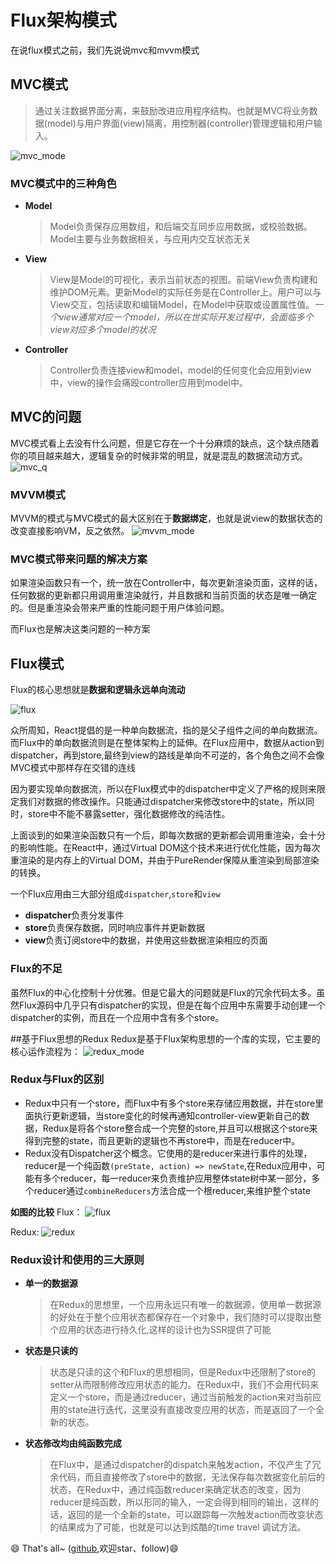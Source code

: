 # Flux架构模式
在说flux模式之前，我们先说说mvc和mvvm模式

## MVC模式
> 通过关注数据界面分离，来鼓励改进应用程序结构。也就是MVC将业务数据(model)与用户界面(view)隔离，用控制器(controller)管理逻辑和用户输入。

![mvc_mode](./pt/mvc_model.png)


### MVC模式中的三种角色

* **Model**

    > Model负责保存应用数组，和后端交互同步应用数据，或校验数据。Model主要与业务数据相关，与应用内交互状态无关
* **View**

    > View是Model的可视化，表示当前状态的视图。前端View负责构建和维护DOM元素。更新Model的实际任务是在Controller上。用户可以与View交互，包括读取和编辑Model，在Model中获取或设置属性值。*一个view通常对应一个model，所以在世实际开发过程中，会面临多个view对应多个model的状况*
* **Controller**

    > Controller负责连接view和model，model的任何变化会应用到view中，view的操作会痛殴controller应用到model中。
    
## MVC的问题
MVC模式看上去没有什么问题，但是它存在一个十分麻烦的缺点，这个缺点随着你的项目越来越大，逻辑复杂的时候非常的明显，就是混乱的数据流动方式。
![mvc_q](./pt/mvc_q.png)



    
### MVVM模式
MVVM的模式与MVC模式的最大区别在于**数据绑定**，也就是说view的数据状态的改变直接影响VM，反之依然。
![mvvm_mode](./pt/mvvm_model.png)


### MVC模式带来问题的解决方案

如果渲染函数只有一个，统一放在Controller中，每次更新渲染页面，这样的话，任何数据的更新都只用调用重渲染就行，并且数据和当前页面的状态是唯一确定的。但是重渲染会带来严重的性能问题于用户体验问题。

而Flux也是解决这类问题的一种方案

## Flux模式

Flux的核心思想就是**数据和逻辑永远单向流动**

![flux](./pt/flux.png)

众所周知，React提倡的是一种单向数据流，指的是父子组件之间的单向数据流。而Flux中的单向数据流则是在整体架构上的延伸。在Flux应用中，数据从action到dispatcher，再到store,最终到view的路线是单向不可逆的，各个角色之间不会像MVC模式中那样存在交错的连线

因为要实现单向数据流，所以在Flux模式中的dispatcher中定义了严格的规则来限定我们对数据的修改操作。只能通过dispatcher来修改store中的state，所以同时，store中不能不暴露setter，强化数据修改的纯洁性。

上面谈到的如果渲染函数只有一个后，即每次数据的更新都会调用重渲染，会十分的影响性能。在React中，通过Virtual DOM这个技术来进行优化性能，因为每次重渲染的是内存上的Virtual DOM，并由于PureRender保障从重渲染到局部渲染的转换。

一个Flux应用由三大部分组成`dispatcher`,`store`和`view`

* **dispatcher**负责分发事件
* **store**负责保存数据，同时响应事件并更新数据
* **view**负责订阅store中的数据，并使用这些数据渲染相应的页面


### Flux的不足 
虽然Flux的中心化控制十分优雅。但是它最大的问题就是Flux的冗余代码太多。虽然Flux源码中几乎只有dispatcher的实现，但是在每个应用中东需要手动创建一个dispatcher的实例，而且在一个应用中含有多个store。

##基于Flux思想的Redux
Redux是基于Flux架构思想的一个库的实现，它主要的核心运作流程为：
![redux_mode](./pt/redux_model.png)

### Redux与Flux的区别
* Redux中只有一个store，而Flux中有多个store来存储应用数据，并在store里面执行更新逻辑，当store变化的时候再通知controller-view更新自己的数据，Redux是将各个store整合成一个完整的store,并且可以根据这个store来得到完整的state，而且更新的逻辑也不再store中，而是在reducer中。
* Redux没有Dispatcher这个概念。它使用的是reducer来进行事件的处理，reducer是一个纯函数`(preState, action) => newState`,在Redux应用中，可能有多个reducer，每一reducer来负责维护应用整体state树中某一部分，多个reducer通过`combineReducers`方法合成一个根reducer,来维护整个state

 **如图的比较**
 Flux：
 ![flux](./pt/flux_c.png)

 Redux:
![redux](./pt/redux_c.png)

### Redux设计和使用的三大原则
* **单一的数据源**

    > 在Redux的思想里，一个应用永远只有唯一的数据源，使用单一数据源的好处在于整个应用状态都保存在一个对象中，我们随时可以提取出整个应用的状态进行持久化,这样的设计也为SSR提供了可能

* **状态是只读的**

    > 状态是只读的这个和Flux的思想相同，但是Redux中还限制了store的setter从而限制修改应用状态的能力。在Redux中，我们不会用代码来定义一个store，而是通过reducer，通过当前触发的action来对当前应用的state进行迭代，这里没有直接改变应用的状态，而是返回了一个全新的状态。
* **状态修改均由纯函数完成**

    > 在Flux中，是通过dispatcher的dispatch来触发action，不仅产生了冗余代码，而且直接修改了store中的数据，无法保存每次数据变化前后的状态，在Redux中，通过纯函数reducer来确定状态的改变，因为reducer是纯函数，所以形同的输入，一定会得到相同的输出，这样的话，返回的是一个全新的state，可以跟踪每一次触发action而改变状态的结果成为了可能，也就是可以达到炫酷的time travel 调试方法。
    
    
   
   
 😄 That's all~ ([github](https://github.com/wangning0/Autumn_Ning_Blog),欢迎star、follow)😄


